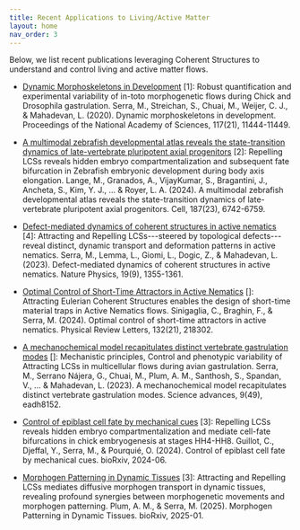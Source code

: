 ```yaml
---
title: Recent Applications to Living/Active Matter 
layout: home
nav_order: 3
---
```


Below, we list recent publications leveraging Coherent Structures to understand and control living and active matter flows. 

- [Dynamic Morphoskeletons in Development](https://www.pnas.org/doi/10.1073/pnas.1908803117) [1]: Robust quantification and experimental variability of in-toto morphogenetic flows during Chick and Drosophila gastrulation.
  Serra, M., Streichan, S., Chuai, M., Weijer, C. J., & Mahadevan, L. (2020). Dynamic morphoskeletons in development. Proceedings of the National Academy of Sciences, 117(21), 11444-11449.

- [A multimodal zebrafish developmental atlas reveals the state-transition dynamics of late-vertebrate pluripotent axial progenitors](https://www.cell.com/cell/fulltext/S0092-8674(24)01147-4) [2]: Repelling LCSs reveals hidden embryo compartmentalization and subsequent fate bifurcation in Zebrafish embryonic development during body axis elongation.
  Lange, M., Granados, A., VijayKumar, S., Bragantini, J., Ancheta, S., Kim, Y. J., ... & Royer, L. A. (2024). A multimodal zebrafish developmental atlas reveals the state-transition dynamics of late-vertebrate pluripotent axial progenitors. Cell, 187(23), 6742-6759.
  
- [Defect-mediated dynamics of coherent structures in active nematics](https://www.nature.com/articles/s41567-023-02062-y) [4]: Attracting and Repelling LCSs---steered by topological defects---reveal distinct, dynamic transport and deformation patterns in active nematics.
  Serra, M., Lemma, L., Giomi, L., Dogic, Z., & Mahadevan, L. (2023). Defect-mediated dynamics of coherent structures in active nematics. Nature Physics, 19(9), 1355-1361.

- [Optimal Control of Short-Time Attractors in Active Nematics](https://journals.aps.org/prl/abstract/10.1103/PhysRevLett.132.218302) []: Attracting Eulerian Coherent Structures enables the design of short-time material traps in Active Nematics flows.
  Sinigaglia, C., Braghin, F., & Serra, M. (2024). Optimal control of short-time attractors in active nematics. Physical Review Letters, 132(21), 218302.

- [A mechanochemical model recapitulates distinct vertebrate gastrulation modes](https://www.science.org/doi/10.1126/sciadv.adh8152) []: Mechanistic principles, Control and phenotypic variability of Attracting LCSs in multicellular flows during avian gastrulation.
  Serra, M., Serrano Nájera, G., Chuai, M., Plum, A. M., Santhosh, S., Spandan, V., ... & Mahadevan, L. (2023). A mechanochemical model recapitulates distinct vertebrate gastrulation modes. Science advances, 9(49), eadh8152. 

- [Control of epiblast cell fate by mechanical cues](https://www.biorxiv.org/content/10.1101/2024.06.24.600402v1.abstract) [3]: Repelling LCSs reveals hidden embryo compartmentalization and mediate cell-fate bifurcations in chick embryogenesis at stages HH4-HH8.
  Guillot, C., Djeffal, Y., Serra, M., & Pourquié, O. (2024). Control of epiblast cell fate by mechanical cues. bioRxiv, 2024-06.

- [Morphogen Patterning in Dynamic Tissues](https://www.biorxiv.org/content/10.1101/2025.01.04.631293v1) [3]: Attracting and Repelling LCSs mediates diffusive morphogen transport in dynamic tissues, revealing profound synergies between morphogenetic movements and morphogen patterning.
  Plum, A. M., & Serra, M. (2025). Morphogen Patterning in Dynamic Tissues. bioRxiv, 2025-01.
